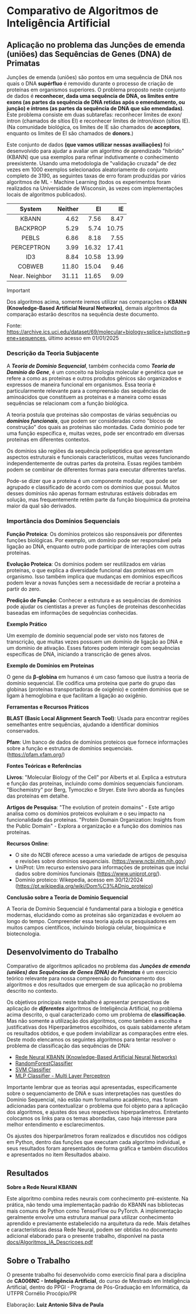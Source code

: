 # Comparativo de Algoritmos de Inteligência Artificial

## Aplicação no problema das Junções de emenda (uniões) das Sequências de Genes (DNA) de Primatas

Junções de emenda (uniões) são pontos em uma sequência de DNA nos quais o DNA **supérfluo** é removido durante o processo de criação de proteínas em organismos superiores. O problema proposto neste conjunto de dados é **reconhecer, dada uma sequência de DNA, os limites entre exons (as partes da sequência de DNA retidas após o emendamento, ou junção) e íntrons (as partes da sequência de DNA que são emendadas)**. Este problema consiste em duas subtarefas: reconhecer limites de exon/íntron (chamados de sítios EI) e reconhecer limites de íntron/éxon (sítios IE). (Na comunidade biológica, os limites de IE são chamados de **acceptors**, enquanto os limites de EI são chamados de **donors**.)

Este conjunto de dados **(que vamos utilizar nessas availiações)** foi desenvolvido para ajudar a avaliar um algoritmo de aprendizado "híbrido" (KBANN) que usa exemplos para refinar indutivamente o conhecimento preexistente. Usando uma metodologia de "validação cruzada" de dez vezes em 1000 exemplos selecionados aleatoriamente do conjunto completo de 3190, as seguintes taxas de erro foram produzidas por vários algoritmos de ML - Machine Learning (todos os experimentos foram realizados na Universidade de Wisconsin, às vezes com implementações locais de algoritmos publicados).

| System |Neither|  EI | IE  |
|:-----:|------:|-----:|-----:|
|KBANN  |  4.62 |  7.56|  8.47|
|BACKPROP| 5.29 |  5.74| 10.75|
|PEBLS | 6.86| 8.18| 7.55|
|PERCEPTRON| 3.99| 16.32| 17.41|
|ID3 |  8.84| 10.58| 13.99|
|COBWEB| 11.80| 15.04| 9.46|
|Near. Neighbor| 31.11| 11.65| 9.09|


>[!Important]
>Dos algoritmos acima, somente iremos utilizar nas comparações o **KBANN (Knowledge-Based Artificial Neural Networks)**, demais algoritmos da comparação estarão descritos na sequência deste documento.

Fonte: https://archive.ics.uci.edu/dataset/69/molecular+biology+splice+junction+gene+sequences, último acesso em 01/01/2025

### Descrição da Teoria Subjacente

A ***Teoria de Domínio Sequencial***, também conhecida como ***Teoria da Domínio do Gene***, é um conceito na biologia molecular e genética que se refere a como as proteínas e outros produtos gênicos são organizados e expressos de maneira funcional em organismos. Essa teoria é particularmente relevante para a compreensão das sequências de aminoácidos que constituem as proteínas e a maneira como essas sequências se relacionam com a função biológica.

A teoria postula que proteinas são compostas de várias sequências ou ***domínios funcionais***, que podem ser consideradas como "blocos de construção" dos quais as proteínas são montadas. Cada domínio pode ter uma função específica e, muitas vezes, pode ser encontrado em diversas proteínas em diferentes contextos. 

Os domínios são regiões da sequência polipeptídica que apresentam aspectos estruturais e funcionais característicos, muitas vezes funcionando independentemente de outras partes da proteína. Essas regiões também podem se combinar de diferentes formas para executar diferentes tarefas.

Pode-se dizer que a proteína é um componente modular, que pode ser agrupado e classificado de acordo com os domínios que possui. Muitos desses domínios não apenas formam estruturas estáveis dobradas em solução, mas frequentemente retêm parte da função bioquímica da proteína maior da qual são derivados. 

### Importância dos Domínios Sequenciais

**Função Proteica**: Os domínios proteicos são responsáveis por diferentes funções biológicas. Por exemplo, um domínio pode ser responsável pela ligação ao DNA, enquanto outro pode participar de interações com outras proteínas.

**Evolução Proteica**: Os domínios podem ser reutilizados em várias proteínas, o que explica a diversidade funcional das proteínas em um organismo. Isso também implica que mudanças em domínios específicos podem levar a novas funções sem a necessidade de recriar a proteína a partir do zero.

**Predição de Função**: Conhecer a estrutura e as sequências de domínios pode ajudar os cientistas a prever as funções de proteínas desconhecidas baseadas em informações de sequências conhecidas.

**Exemplo Prático**

Um exemplo de domínio sequencial pode ser visto nos fatores de transcrição, que muitas vezes possuem um domínio de ligação ao DNA e um domínio de ativação. Esses fatores podem interagir com sequências específicas de DNA, iniciando a transcrição de genes alvos.

**Exemplo de Domínios em Proteínas**

O gene da **β-globina** em humanos é um caso famoso que ilustra a teoria de domínio sequencial. Ele codifica uma proteína que parte do grupo das globinas (proteínas transportadoras de oxigênio) e contém domínios que se ligam à hemoglobina e que facilitam a ligação ao oxigênio.

**Ferramentas e Recursos Práticos**

**BLAST (Basic Local Alignment Search Tool)**: Usada para encontrar regiões semelhantes entre sequências, ajudando a identificar domínios conservados.

**Pfam**: Um banco de dados de domínios proteicos que fornece informações sobre a função e estrutura de domínios sequenciais. (https://pfam.xfam.org/)

**Fontes Teóricas e Referências**

**Livros**: 
        "Molecular Biology of the Cell" por Alberts et al. Explica a estrutura e função das proteínas, incluindo como domínios sequenciais funcionam.
        "Biochemistry" por Berg, Tymoczko e Stryer. Este livro aborda as funções das proteínas em detalhe.

**Artigos de Pesquisa**: 
        "The evolution of protein domains" - Este artigo analisa como os domínios proteicos evoluíram e o seu impacto na funcionalidade das proteínas.
        "Protein Domain Organization: Insights from the Public Domain" - Explora a organização e a função dos domínios nas proteínas.

**Recursos Online**:

  - O site do NCBI oferece acesso a uma variedade de artigos de pesquisa e revisões sobre domínios sequenciais. (https://www.ncbi.nlm.nih.gov)
  - UniProt: Um recurso extensivo para informações de proteínas que inclui dados sobre domínios funcionais (https://www.uniprot.org/).
  - Domínio proteico: Wikepedia, acesso em 30/12/2024 (https://pt.wikipedia.org/wiki/Dom%C3%ADnio_proteico)
        

**Conclusão sobre a Teoria de Domínio Sequencial**

A Teoria de Domínio Sequencial é fundamental para a biologia e genética modernas, elucidando como as proteínas são organizadas e evoluem ao longo do tempo. Compreender essa teoria ajuda os pesquisadores em muitos campos científicos, incluindo biologia celular, bioquímica e biotecnologia. 



## Desenvolvimento do Trabalho

Comparativo de algoritmos aplicados no problema das ***Junções de emenda (uniões) das Sequências de Genes (DNA) de Primatas*** é um exercício teórico relevante para nossa compreensão do funcionamento dos algoritmos e dos resultados que emergem de sua aplicação no problema descrito no contexto.

Os objetivos principais neste trabalho é apresentar perspectivas de aplicação de ***diferentes*** algoritmos de Inteligência Artificial, no problema acima descrito, o qual caracterizado como um problema de **classificação**. Mas não somente a utilização dos algoritmos, como também a escolha e justificativas dos Hiperparâmetros escolhidos, os quais sabidamente afetam os resultados obtidos, e que podem inviabilizar as comparações entre eles. Deste modo elencamos os seguintes algoritmos para tentar resolver o problema de classificação das sequências de DNA:
  
  - [Rede Neural KBANN (Knowledge-Based Artificial Neural Networks)](https://www.google.com/url?sa=t&source=web&rct=j&opi=89978449&url=https://www.inf.ufrgs.br/~engel/data/media/file/cmp121/kbann-artigo.pdf&ved=2ahUKEwiFn9yCqdWKAxX4BrkGHWFMEq8QFnoECBUQAQ&usg=AOvVaw2yzjp752bnqkN2fu16XcdW)
  - [RandomForestClassifier](https://link.springer.com/article/10.1023/a:1010933404324)
  - [SVM Classifier](https://link.springer.com/article/10.1007/BF00994018)
  - [MLP Classifier - Multi Layer Perceptron](https://www.semanticscholar.org/paper/Learning-representations-by-back-propagating-errors-Rumelhart-Hinton/052b1d8ce63b07fec3de9dbb583772d860b7c769)

Importante lembrar que as teorias aqui apresentadas, especificamente sobre o sequenciamento de DNA e suas interpretações nas questões do Domínio Sequencial, não estão num formalismo acadêmico, mas foram adicionadas para contextualizar o problema que foi objeto para a aplicação dos algoritmos, e ajustes dos seus respectivos hiperparâmetros. Entretanto colocamos os links para os temas abordadas, caso haja interesse para melhor entendimento e esclarecimentos.

Os ajustes dos hiperparâmetros foram realizados e discutidos nos códigos em Python, dentro das funções que executam cada algoritmo individual, e seus resultados foram apresentados de forma gráfica e também discutidos e apresentados no item Resultados abaixo.

## Resultados

**Sobre a Rede Neural KBANN**

Este algoritmo combina redes neurais com conhecimento pré-existente. Na prática, não tendo uma implementação padrão do KBANN nas bibliotecas mais comuns de Python como TensorFlow ou PyTorch. A implementação geralmente envolve uma estrutura manual para utilizar conhecimento aprendido e previamente estabelecido na arquitetura da rede. Mais detalhes e características dessa Rede Neural, podem ser obtidas no documento adicional elaborado para o presente trabalho, disponível na pasta [docs/Algoritmos_IA_Descricoes.pdf]()


## Sobre o Trabalho

O presente trabalho foi desenvolvido como exercício final para a disciplina de **CA006NC - Inteligência Artificial**, do curso de Mestrado em Inteligência Artificial, dentro do PPGI - Programa de Pós-Graduação em Informática, da UTFPR Cornélio Procópio/PR

Elaboração: **Luiz Antonio Silva de Paula**
